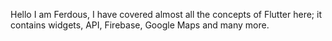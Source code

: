 Hello
I am Ferdous, I have covered almost all the concepts of Flutter here; it contains widgets, API, Firebase, Google Maps and many more.
